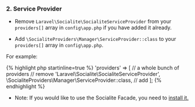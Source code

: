 ### 2. Service Provider

* Remove `Laravel\Socialite\SocialiteServiceProvider` from your `providers[]` array in `config\app.php` if you have added it already.

* Add `\SocialiteProviders\Manager\ServiceProvider::class` to your `providers[]` array in `config\app.php`.

For example: 

{% highlight php startinline=true %}
'providers' => [
    // a whole bunch of providers
    // remove 'Laravel\Socialite\SocialiteServiceProvider',
    \SocialiteProviders\Manager\ServiceProvider::class, // add
];
{% endhighlight %}

* Note: If you would like to use the Socialite Facade, you need to [install it.](http://laravel.com/docs/5.0/authentication#social-authentication)
